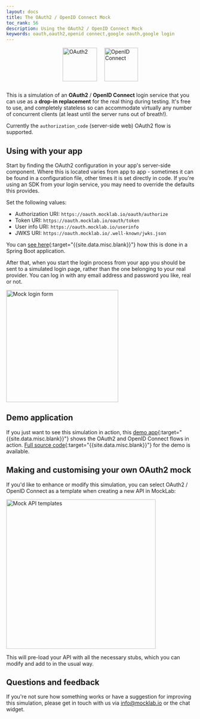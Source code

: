 ```yaml
---
layout: docs
title: The OAuth2 / OpenID Connect Mock
toc_rank: 56
description: Using the OAuth2 / OpenID Connect Mock
keywords: oauth,oauth2,openid connect,google oauth,google login
---
```


<div style="display:flex;justify-content: center;margin-bottom:2em">
  <img src="/images/oauth-2-logo.png" alt="OAuth2" style="border:none;margin-right:10px;height: 90px;width: 92px;"/>
  <img src="/images/openid-icon-100x100.png" alt="OpenID Connect" style="border:none;margin-left:10px;height:90px"/>
</div>

This is a simulation of an **OAuth2** / **OpenID Connect** login service that you can use as a **drop-in replacement** for the real thing during testing. It's free to use, and completely stateless so can accommodate virtually any number of concurrent clients (at least until the server runs out of breath!).

Currently the `authorization_code` (server-side web) OAuth2 flow is supported.

## Using with your app
Start by finding the OAuth2 configuration in your app's server-side component. Where this is located
varies from app to app - sometimes it can be found in a configuration file, other times it is set
directly in code. If you're using an SDK from your login service, you may need to override the defaults this provides.

Set the following values:

* Authorization URI: `https://oauth.mocklab.io/oauth/authorize`
* Token URI: `https://oauth.mocklab.io/oauth/token`
* User info URI: `https://oauth.mocklab.io/userinfo`
* JWKS URI: `https://oauth.mocklab.io/.well-known/jwks.json`

You can [see here](https://github.com/mocklab/mocklab-demo-app/blob/master/src/main/resources/application.yml#L8){:target="{{site.data.misc.blank}}"} how this is done in a Spring Boot application.

After that, when you start the login process from your app you should be sent to
a simulated login page, rather than the one belonging to your real provider. You
can log in with any email address and password you like, real or not.

<img src="/images/screenshots/mock-oauth2-login.png" alt="Mock login form" style="border: none;width: 300px;" />

## Demo application
If you just want to see this simulation in action, this [demo app](https://mocklab-demo.herokuapp.com/login){:target="{{site.data.misc.blank}}"} shows the OAuth2 and OpenID Connect flows in action. [Full source code](https://github.com/mocklab/mocklab-demo-app){:target="{{site.data.misc.blank}}"} for the demo is available.

## Making and customising your own OAuth2 mock
If you'd like to enhance or modify this simulation, you can select OAuth2 / OpenID Connect
as a template when creating a new API in MockLab:

<img src="/images/screenshots/mock-api-templates.png" alt="Mock API templates" style="border: none;width: 400px;" />

This will pre-load your API with all the necessary stubs, which you can modify and
add to in the usual way.

## Questions and feedback
If you're not sure how something works or have a suggestion for improving this simulation, please get in touch with us
via [info@mocklab.io](mailto:info@mocklab.io) or the chat widget.
